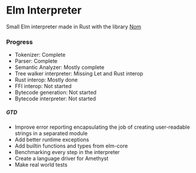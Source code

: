 # Elm Interpreter
Small Elm interpreter made in Rust with the library [Nom](https://github.com/Geal/nom)

### Progress
 - Tokenizer: Complete
 - Parser: Complete
 - Semantic Analyzer: Mostly complete
 - Tree walker interpreter: Missing Let and Rust interop
 - Rust interop: Mostly done
 - FFI interop: Not started
 - Bytecode generation: Not started
 - Bytecode interpreter: Not started
 
 
##### GTD
- Improve error reporting encapsulating the job of creating user-readable strings in a separated module
- Add better runtime exceptions
- Add builtin functions and types from elm-core
- Benchmarking every step in the interpreter
- Create a language driver for Amethyst
- Make real world tests
